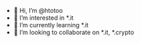 - 👋 Hi, I’m @htotoo
- 👀 I’m interested in *.it
- 🌱 I’m currently learning *.it
- 💞️ I’m looking to collaborate on *.it, *.crypto

  
